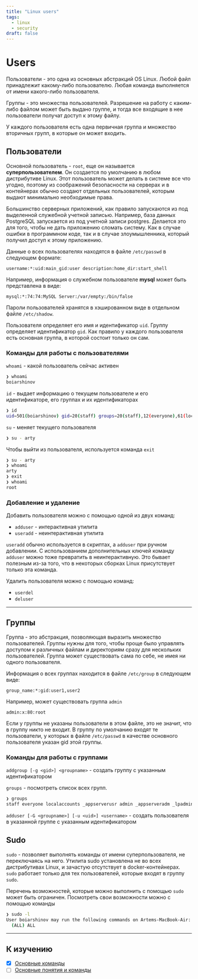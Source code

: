 ```yaml
---
title: "Linux users"
tags:
  - linux
  - security
draft: false
---
```


# Users

Пользователи - это одна из основных абстракций OS Linux. 
Любой файл принадлежит какому-либо пользователю.
Любая команда выполняется от имени какого-либо пользователя.

Группы - это множества пользователей.
Разрешение на работу с каким-либо файлом может быть выдано группе, и тогда все входящие в нее пользователи получат доступ к этому файлу.

У каждого пользователя есть одна первичная группа и множество вторичных групп, в которые он может входить.

## Пользователи

Основной пользователь - `root`, еще он называется __суперпользователем__. 
Он создается по умолчанию в любом дистрибутиве Linux.
Этот пользователь может делать в системе все что угодно, поэтому из соображений безопасности на серверах и в контейнерах обычно создают отдельных пользователей, которым выдают минимально необходимые права.

Большинство серверных приложений, как правило запускаются из под выделенной служебной учетной записью.
Например, база данных PostgreSQL запускается из под учетной записи postgres.
Делается это для того, чтобы не дать приложению сломать систему.
Как в случае ошибки в программном коде, так и в случае злоумышленника, который получил доступ к этому приложению.

Данные о всех пользователях находятся в файле `/etc/passwd` в следующем формате:
```
username:*:uid:main_gid:user description:home_dir:start_shell
```

Например, информация о служебном пользователе __mysql__ может быть представлена в виде:
```
mysql:*:74:74:MySQL Server:/var/empty:/bin/false
```

Пароли пользователей хранятся в хэшированном виде в отдельном файле `/etc/shadow`.

Пользователя определяет его имя и идентификатор `uid`.
Группу определяет идентификатор `gid`.
Как правило у каждого пользователя есть основная группа, в которой состоит только он сам.


### Команды для работы с пользователями

`whoami` - какой пользователь сейчас активен
```sh
❯ whoami
boiarshinov
```

`id` - выдает информацию о текущем пользователе и его идентификаторе, его группах и их идентификаторах
```sh
❯ id
uid=501(boiarshinov) gid=20(staff) groups=20(staff),12(everyone),61(localaccounts),79(_appserverusr),80(admin)
```

`su` - меняет текущего пользователя
```sh
❯ su - arty
```
Чтобы выйти из пользователя, используется команда `exit`
```sh
❯ su - arty
❯ whoami
arty
❯ exit
❯ whoami
root
```


### Добавление и удаление

Добавить пользователя можно с помощью одной из двух команд:
- `adduser` - интерактивная утилита
- `useradd` - неинтерактивная утилита

`useradd` обычно используется в скриптах, а `adduser` при ручном добавлении.
С использованием дополнительных ключей команду `adduser` можно тоже превратить в неинтерактивную.
Это бывает полезным из-за того, что в некоторых сборках Linux присутствует только эта команда.

Удалить пользователя можно с помощью команд:
- `userdel`
- `deluser`


---
## Группы

Группа - это абстракция, позволяющая выразить множество пользователей.
Группы нужны для того, чтобы проще было управлять доступом к различных файлам и директориям сразу для нескольких пользователей.
Группа может существовать сама по себе, не имея ни одного пользователя.

Информация о всех группах находится в файле `/etc/group` в следующем виде:
```
group_name:*:gid:user1,user2
```

Например, может существовать группа `admin`
```
admin:x:80:root
```

Если у группы не указаны пользователи в этом файле, это не значит, что в группу никто не входит.
В группу по умолчанию входят те пользователи, у которых в файле `/etc/passwd` в качестве основного пользователя указан gid этой группы.


### Команды для работы с группами

`addgroup [-g <gid>] <groupname>` - создать группу с указанным идентификатором

`groups` - посмотреть список всех групп.
```sh
❯ groups
staff everyone localaccounts _appserverusr admin _appserveradm _lpadmin com.apple.sharepoint.group.1 _appstore _lpoperator _developer _analyticsusers com.apple.access_ftp com.apple.access_screensharing com.apple.access_ssh com.apple.access_remote_ae
```

`adduser [-G <groupname>] [-u <uid>] <username>` - создать пользователя в указанной группе с указанным идентификатором


## Sudo

`sudo` - позволяет выполнять команды от имени суперпользователя, не переключаясь на него. Утилита sudo установлена не во всех дистрибутивах Linux, и зачастую отсутствует в docker-контейнерах.
`sudo` работает только для тех пользователей, которые входят в группу `sudo`.

Перечень возможностей, которые можно выполнить с помощью `sudo` может быть ограничен.
Посмотреть свои возможности можно с помощью команды
```bash
❯ sudo -l
User boiarshinov may run the following commands on Artems-MacBook-Air:
  (ALL) ALL
```


---
## К изучению
- [X] [Основные команды](https://sysadminium.ru/groups_and_users_in_linux/)
- [ ] [Основные понятия и команды](https://chukin.ru/edu/linux/03.php)
